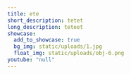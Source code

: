 ```yaml
---
title: ete
short_description: tetet
long_description: teteet
showcase:
  add_to_showcase: true
  bg_img: static/uploads/1.jpg
  float_img: static/uploads/obj-6.png
youtube: "null"
---
```

